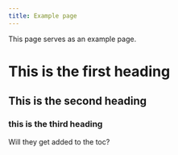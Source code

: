 ```yaml
---
title: Example page
---
```


This page serves as an example page.

# This is the first heading

## This is the second heading

### this is the third heading

Will they get added to the toc?
